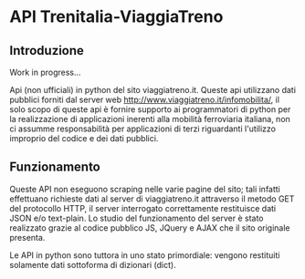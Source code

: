 # API Trenitalia-ViaggiaTreno
## Introduzione
Work in progress...

 Api (non ufficiali) in python del sito viaggiatreno.it. 
Queste api utilizzano dati pubblici forniti dal server web http://www.viaggiatreno.it/infomobilita/, il solo scopo di queste api è fornire supporto ai programmatori di python per la realizzazione di applicazioni inerenti alla mobilità ferroviaria italiana, non ci assumme responsabilità per applicazioni di terzi riguardanti l'utilizzo improprio del codice e dei dati pubblici.

## Funzionamento
 Queste API non eseguono scraping nelle varie pagine del sito; tali infatti effettuano richieste dati al server di viaggiatreno.it attraverso il metodo GET del protocollo HTTP, il server interrogato correttamente restituisce dati JSON e/o text-plain.
Lo studio del funzionamento del server è stato realizzato grazie al codice pubblico JS, JQuery e AJAX che il sito originale presenta.

Le API in python sono tuttora in uno stato primordiale: vengono restituiti solamente dati sottoforma di dizionari (dict).

